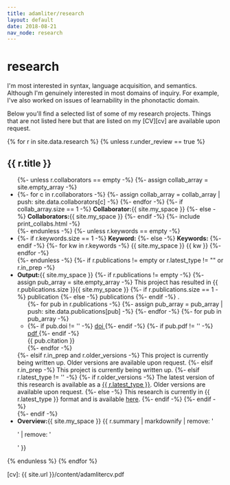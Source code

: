 ```yaml
---
title: adamliter/research
layout: default
date: 2018-08-21
nav_node: research
---
```


# research

I'm most interested in syntax, language acquisition, and semantics.
Although I'm genuinely interested in most domains of inquiry. For
example, I've also worked on issues of learnability in the phonotactic
domain.

Below you'll find a selected list of some of my research
projects. Things that are not listed here but that are listed on my
[CV][cv] are available upon request.

{% for r in site.data.research %}
  {% unless r.under_review == true %}
<div class="panel panel-primary">
  <div class="panel-heading">
  <h2 class="panel-title">{{ r.title }}</h2>
  </div>
  <div class="panel-body">
  <ul>
  {%- unless r.collaborators == empty -%}
  {%- assign collab_array = site.empty_array -%}

  <li>
    {%- for c in r.collaborators -%}
      {%- assign collab_array = collab_array | push: site.data.collaborators[c] -%}
    {%- endfor -%}
    {%- if collab_array.size == 1 -%}
      <strong>Collaborator:</strong>{{ site.my_space }}
    {%- else -%}
      <strong>Collaborators:</strong>{{ site.my_space }}
    {%- endif -%}
    {%- include print_collabs.html -%}
  </li>
  {%- endunless -%}
  {%- unless r.keywords == empty -%}
    <li>
      {%- if r.keywords.size == 1 -%}
        <strong>Keyword:</strong>
      {%- else -%}
        <strong>Keywords:</strong>
      {%- endif -%}
      {%- for kw in r.keywords -%}
        {{ site.my_space }}
        <span class="label label-default">{{ kw }}</span>
      {%- endfor -%}
    </li>
  {%- endunless -%}
  <!-- check if the "Output:" list item should even be there -->
  {%- if r.publications != empty or r.latest_type != "" or r.in_prep -%}
  <li>
  <strong>Output:</strong>{{ site.my_space }}
  {%- if r.publications != empty -%}
  {%- assign pub_array = site.empty_array -%}
    This project has resulted in {{ r.publications.size }}{{ site.my_space }}
    {%- if r.publications.size == 1 -%}
      publication
    {%- else -%}
      publications
    {%- endif -%}
    .
    <ul>
      {%- for pub in r.publications -%}
        {%- assign pub_array = pub_array | push: site.data.publications[pub] -%}
      {%- endfor -%}
      {%- for pub in pub_array -%}
        <li>
          {%- if pub.doi != '' -%}
          <a href="https://doi.org/{{ pub.doi }}">
            <span class="label label-default">
              <i class ="ai ai-doi"></i> doi
            </span>
          </a>
          {%- endif -%}
          {%- if pub.pdf != '' -%}
          <!--
          for some reason this space will only show up with "&nbsp;"
          {{ site.my_space }} won't work
          -->
          &nbsp;
            <a href="{{ pub.pdf | replace: '!SITE_URL!', site.url }}">
              <span class="label label-default">
                <i class ="fa fa-file"></i> pdf
              </span>
            </a>
          {%- endif -%}
          <br />
          {{ pub.citation }}
        </li>
      {%- endfor -%}
    </ul>
  {%- elsif r.in_prep and r.older_versions -%}
    This project is currently being written up. Older versions are available upon request.
  {%- elsif r.in_prep -%}
    This project is currently being written up.
  {%- elsif r.latest_type != '' -%}
    {%- if r.older_versions -%}
      The latest version of this research is available as a <a href="{{ r.latest | replace: '!SITE_URL!', site.url }}">{{ r.latest_type }}</a>. Older versions are available upon request.
    {%- else -%}
      This research is currently in {{  r.latest_type }} format and is available <a href="{{ r.latest | replace: '!SITE_URL!', site.url }}">here</a>.
    {%- endif -%}
  {%- endif -%}
  </li>
  {%- endif -%}
  <li>
    <strong>Overview:</strong>{{ site.my_space }}
    {{ r.summary | markdownify | remove: '<p>' | remove: '</p>' }}
  </li>
  </ul>
  </div>
</div>
{% endunless %}
{% endfor %}

[cv]: {{ site.url }}/content/adamlitercv.pdf
